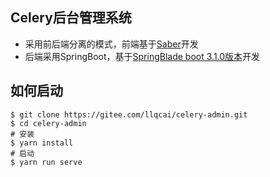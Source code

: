 ## Celery后台管理系统
* 采用前后端分离的模式，前端基于[Saber](https://gitee.com/smallc/Saber)开发
* 后端采用SpringBoot，基于[SpringBlade boot 3.1.0版本](https://gitee.com/smallc/SpringBlade)开发

## 如何启动
```
$ git clone https://gitee.com/llqcai/celery-admin.git
$ cd celery-admin
# 安装
$ yarn install
# 启动
$ yarn run serve     
```
